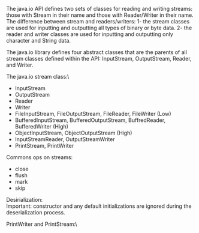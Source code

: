 The java.io API defines two sets of classes for reading and writing streams: those with
Stream in their name and those with Reader/Writer in their name.\
The difference between stream and readers/writers:
1- the stream classes are used for inputting and outputting all types of binary or byte data.
2- the reader and writer classes are used for inputting and outputting only character and
String data.

The java.io library defines four abstract classes that are the parents of all stream classes
defined within the API: InputStream, OutputStream, Reader, and Writer.

The java.io stream class:\
- InputStream
- OutputStream
- Reader
- Writer
- FileInputStream, FileOutputStream, FileReader, FileWriter (Low)
- BufferedInputStream, BufferedOutputStream, BuffredReader, BufferedWriter (High)
- ObjectInputStream, ObjectOutputStream (High)
- InputStreamReader, OutputStreamWriter
- PrintStream, PrintWriter

Commons ops on streams:
- close
- flush
- mark
- skip

Desirialization:\
Important: constructor and any default
initializations are ignored during the deserialization process.

PrintWriter and PrintStream:\
